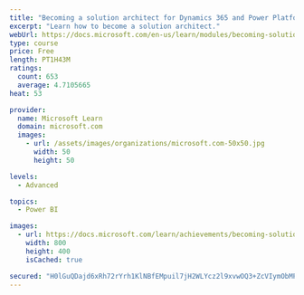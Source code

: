 ```yaml
---
title: "Becoming a solution architect for Dynamics 365 and Power Platform"
excerpt: "Learn how to become a solution architect."
webUrl: https://docs.microsoft.com/en-us/learn/modules/becoming-solution-architect/
type: course
price: Free
length: PT1H43M
ratings:
  count: 653
  average: 4.7105665
heat: 53

provider:
  name: Microsoft Learn
  domain: microsoft.com
  images:
    - url: /assets/images/organizations/microsoft.com-50x50.jpg
      width: 50
      height: 50

levels:
  - Advanced

topics:
  - Power BI

images:
  - url: https://docs.microsoft.com/learn/achievements/becoming-solution-architect-social.png
    width: 800
    height: 400
    isCached: true

secured: "H0lGuQDajd6xRh72rYrh1KlNBfEMpuil7jH2WLYcz2l9xvwOQ3+ZcVIymObMPbWcz3B94XMJ3j+dontlzy0GDhSP+Ywa7GcOeuBwbFUVayfKKxnSMD4/5Xvtr/PTi79k7MgkM8KN1VSib4Xs0UaM3wXQkVbwlNkMpi3kvx3ZJqamrZhv/u8miWfiKX03SnZcmCcBF0cjslDZs/SCl1bOGlpgE6r0IBdTIbrVYoDMK3Ogpvg9bYCALiNhTb+uKa6ondxASug/euaWbB6j2OLOsikvMa5ekdhbI7RaBAO83aXbLS7f4KjTHSuqVnUdbQCbefh8K3OP/0xJtvj5EmxEP/q3vS6gsO+Xa8irefVyjmHgd6SPdxeKu/e3rLD9D3dRbW5kcXFPPsv1EFSNSM/4Ljn/q7Vsg6l5sabvtGd3dRU=;jyCNFFBmS20Fr1BKT/gaGA=="
---
```


